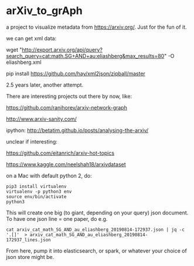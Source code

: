 # arXiv_to_grAph

a project to visualize metadata from https://arxiv.org/. Just for the fun of it.

we can get xml data:

wget "http://export.arxiv.org/api/query?search_query=cat:math.SG+AND+au:eliashberg&max_results=80" -O eliashberg.xml

pip install https://github.com/hay/xml2json/zipball/master

2.5 years later, another attempt.

There are interesting projects out there by now, like:

https://github.com/ranihorev/arxiv-network-graph

http://www.arxiv-sanity.com/

ipython: http://betatim.github.io/posts/analysing-the-arxiv/

unclear if interesting:

https://github.com/eitanrich/arxiv-hot-topics

https://www.kaggle.com/neelshah18/arxivdataset

	
on a Mac with default python 2, do:

```
pip3 install virtualenv
virtualenv -p python3 env
source env/bin/activate
python3 
```

This will create one big (to giant, depending on your query) json document. To have one json line = one paper, do e.g. 
```
cat arxiv_cat_math_SG_AND_au_eliashberg_20190814-172937.json | jq -c '.[]'  > arxiv_cat_math_SG_AND_au_eliashberg_20190814-172937_lines.json
```
From here, pump it into elasticsearch, or spark, or whatever your choice of json store might be.


